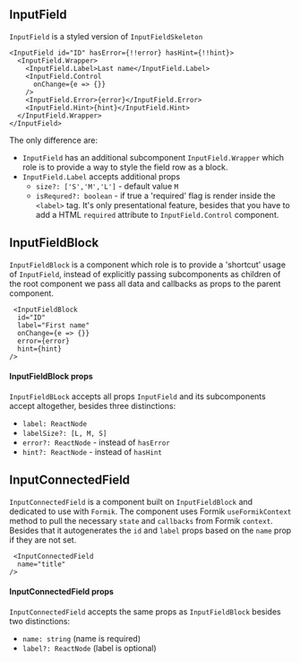 ## InputField

`InputField` is a styled version of `InputFieldSkeleton`

```
<InputField id="ID" hasError={!!error} hasHint={!!hint}>
  <InputField.Wrapper>
    <InputField.Label>Last name</InputField.Label>
    <InputField.Control
      onChange={e => {}}
    />
    <InputField.Error>{error}</InputField.Error>
    <InputField.Hint>{hint}</InputField.Hint>
  </InputField.Wrapper>
</InputField>
```

The only difference are:

- `InputField` has an additional subcomponent `InputField.Wrapper` which role is to provide a way to style the field row as a block.
- `InputField.Label` accepts additional props
  - `size?: ['S','M','L']` - default value `M`
  - `isRequred?: boolean` - if true a 'required' flag is render inside the `<label>` tag. It's only presentational feature, besides that you have to add a HTML `required` attribute to `InputField.Control` component.

## InputFieldBlock

`InputFieldBlock` is a component which role is to provide a 'shortcut' usage of `InputField`, instead of explicitly passing subcomponents as children of the root component we pass all data and callbacks as props to the parent component.

```
 <InputFieldBlock
  id="ID"
  label="First name"
  onChange={e => {}}
  error={error}
  hint={hint}
/>
```

#### InputFieldBlock props

`InputFieldBLock` accepts all props `InputField` and its subcomponents accept altogether, besides three distinctions:

- `label: ReactNode`
- `labelSize?: [L, M, S]`
- `error?: ReactNode` - instead of `hasError`
- `hint?: ReactNode` - instead of `hasHint`

## InputConnectedField

`InputConnectedField` is a component built on `InputFieldBlock` and dedicated to use with `Formik`. The component uses Formik `useFormikContext` method to pull the necessary `state` and `callbacks` from Formik `context`. Besides that it autogenerates the `id` and `label` props based on the `name` prop if they are not set.

```
 <InputConnectedField
  name="title"
/>
```

#### InputConnectedField props

`InputConnectedField` accepts the same props as `InputFieldBlock` besides two distinctions:

- `name: string` (name is required)
- `label?: ReactNode` (label is optional)
